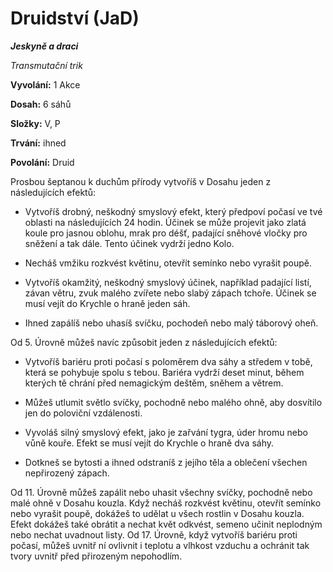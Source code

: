 # Druidství (JaD)

***Jeskyně a draci***

*Transmutační trik*

**Vyvolání:** 1 Akce

**Dosah:** 6 sáhů

**Složky:** V, P

**Trvání:** ihned

**Povolání:** Druid

Prosbou šeptanou k duchům přírody vytvoříš v Dosahu jeden z následujících efektů:

* Vytvoříš drobný, neškodný smyslový efekt, který předpoví počasí ve tvé oblasti na následujících 24 hodin. Účinek se může projevit jako zlatá koule pro jasnou oblohu, mrak pro déšť, padající sněhové vločky pro sněžení a tak dále. Tento účinek vydrží jedno Kolo.

* Necháš vmžiku rozkvést květinu, otevřít semínko nebo vyrašit poupě.

* Vytvoříš okamžitý, neškodný smyslový účinek, například padající listí, závan větru, zvuk malého zvířete nebo slabý zápach tchoře. Účinek se musí vejít do Krychle o hraně jeden sáh.

* Ihned zapálíš nebo uhasíš svíčku, pochodeň nebo malý táborový oheň.

Od 5. Úrovně můžeš navíc způsobit jeden z následujících efektů:

* Vytvoříš bariéru proti počasí s poloměrem dva sáhy a středem v tobě, která se pohybuje spolu s tebou. Bariéra vydrží deset minut, během kterých tě chrání před nemagickým deštěm, sněhem a větrem.

* Můžeš utlumit světlo svíčky, pochodně nebo malého ohně, aby dosvítilo jen do poloviční vzdálenosti.

* Vyvoláš silný smyslový efekt, jako je zařvání tygra, úder hromu nebo vůně kouře. Efekt se musí vejít do Krychle o hraně dva sáhy.

* Dotkneš se bytosti a ihned odstraníš z jejího těla a oblečení všechen nepřirozený zápach.

Od 11. Úrovně můžeš zapálit nebo uhasit všechny svíčky, pochodně nebo malé ohně v Dosahu kouzla. Když necháš rozkvést květinu, otevřít semínko nebo vyrašit poupě, dokážeš to udělat u všech rostlin v Dosahu kouzla. Efekt dokážeš také obrátit a nechat květ odkvést, semeno učinit neplodným nebo nechat uvadnout listy. Od 17. Úrovně, když vytvoříš bariéru proti počasí, můžeš uvnitř ní ovlivnit i teplotu a vlhkost vzduchu a ochránit tak tvory uvnitř před přirozeným nepohodlím.